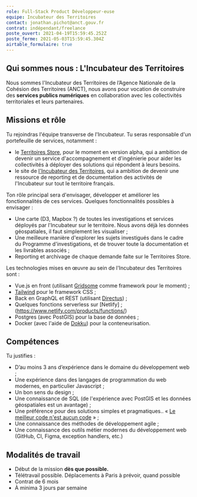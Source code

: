 ```yaml
---
role: Full-Stack Product Développeur·euse
equipe: Incubateur des Territoires
contact: jonathan.pichot@anct.gouv.fr
contrat: indépendant/freelance
poste_ouvert: 2021-04-19T15:59:45.252Z
poste_ferme: 2021-05-03T15:59:45.304Z
airtable_formulaire: true
---
```

## Qui sommes nous : L'Incubateur des Territoires

Nous sommes l'Incubateur des Territoires de l’Agence Nationale de la Cohésion des Territoires (ANCT), nous avons pour vocation de construire des **services publics numériques** en collaboration avec les collectivités territoriales et leurs partenaires. 

## Missions et rôle

Tu rejoindras l'équipe transverse de l'Incubateur. Tu seras responsable d'un portefeuille de services, notamment :

* le [Territoires Store](https://territoires.store/), pour le moment en version alpha, qui a ambition de devenir un service d'accompagnement et d'ingénierie pour aider les collectivités à déployer des solutions qui répondent à leurs besoins.
* le site de [l'Incubateur des Territoires](https://incubatuer.anct.gouv.fr/), qui a ambition de devenir une ressource de reporting et de documentation des activités de l'Incubateur sur tout le territoire français.

Ton rôle principal sera d'envisager, développer et améliorer les fonctionnalités de ces services. Quelques fonctionnalités possibles à envisager :

* Une carte (D3, Mapbox ?) de toutes les investigations et services déployés par l'Incubateur sur le territoire. Nous avons déjà les données géospatiales, il faut simplement les visualiser ;
* Une meilleure manière d'explorer les sujets investigués dans le cadre du Programme d'investigations, et de trouver toute la documentation et les livrables associés ;
* Reporting et archivage de chaque demande faite sur le Territoires Store.

Les technologies mises en œuvre au sein de l'Incubateur des Territoires sont :

* Vue.js en front (utilisant [Gridsome](https://gridsome.org) comme framework pour le moment) ;
* [Tailwind](https://tailwindcss.com/) pour le framework CSS ; 
* Back en GraphQL et REST (utilisant [Directus](https://incubateur-des-territoires.slite.com/app/channels/XdXgbS3kYD/notes/www.directus.io)) ;
* Quelques fonctions serverless sur [Netlify] ;(https://www.netlify.com/products/functions/)
* Postgres (avec PostGIS) pour la base de données ;
* Docker (avec l'aide de [Dokku](https://dokku.com/)) pour la conteneurisation.

## Compétences

Tu justifies :

* D’au moins 3 ans d’expérience dans le domaine du développement web ;
* Une expérience dans des langages de programmation du web modernes, en particulier Javascript ;
* Un bon sens du design ; 
* Une connaissance de SQL (de l'expérience avec PostGIS et les données géospatiales est un avantage) ;
* Une préférence pour des solutions simples et pragmatiques.. « [Le meilleur code n'est aucun code](https://blog.codinghorror.com/the-best-code-is-no-code-at-all/) » ;
* Une connaissance des méthodes de développement agile ;
* Une connaissance des outils métier modernes du développement web (GitHub, CI, Figma, exception handlers, etc.)

## Modalités de travail

* Début de la mission **dès que possible.**
* Télétravail possible. Déplacements à Paris à prévoir, quand possible
* Contrat de 6 mois
* À minima 3 jours par semaine